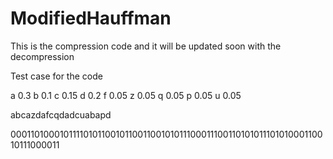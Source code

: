 # ModifiedHauffman
This is the compression code and it will be updated soon with the decompression

Test case for the code

a 0.3
b 0.1
c 0.15
d 0.2
f 0.05
z 0.05
q 0.05
p 0.05
u 0.05


abcazdafcqdadcuabapd


00011010001011110101100101100110010101110001110011010101110101000110010111000011







